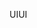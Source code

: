 <span data-ttu-id="384fe-101">UI</span><span class="sxs-lookup"><span data-stu-id="384fe-101">UI</span></span>